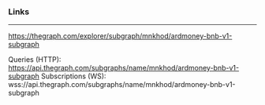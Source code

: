### Links
---
https://thegraph.com/explorer/subgraph/mnkhod/ardmoney-bnb-v1-subgraph

Queries (HTTP):     https://api.thegraph.com/subgraphs/name/mnkhod/ardmoney-bnb-v1-subgraph
Subscriptions (WS): wss://api.thegraph.com/subgraphs/name/mnkhod/ardmoney-bnb-v1-subgraph


